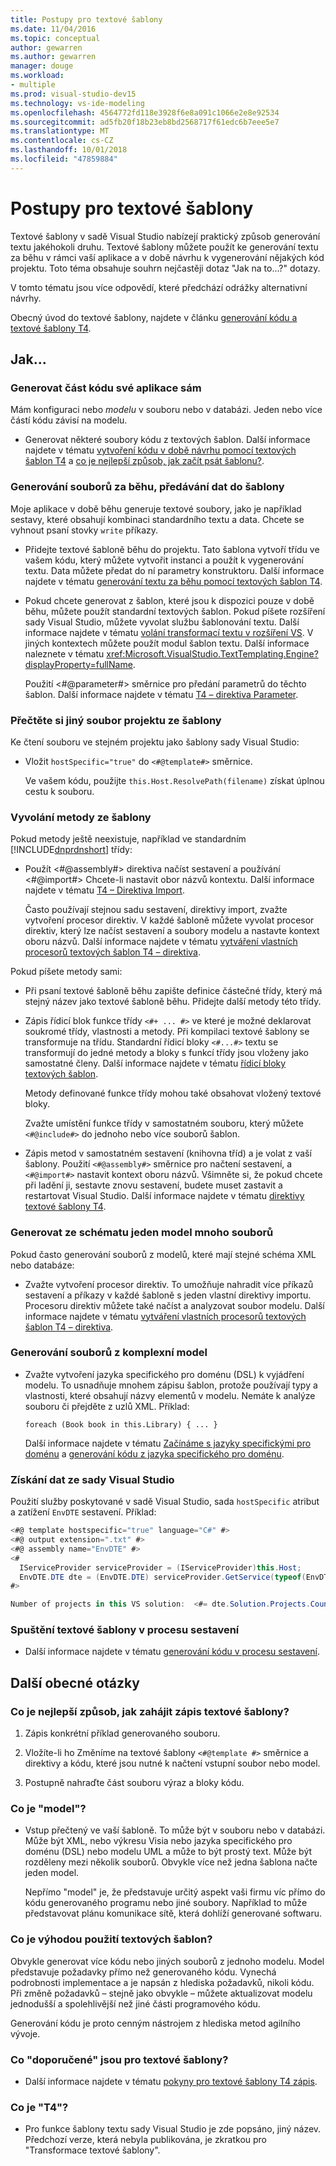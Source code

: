 ```yaml
---
title: Postupy pro textové šablony
ms.date: 11/04/2016
ms.topic: conceptual
author: gewarren
ms.author: gewarren
manager: douge
ms.workload:
- multiple
ms.prod: visual-studio-dev15
ms.technology: vs-ide-modeling
ms.openlocfilehash: 4564772fd118e3928f6e8a091c1066e2e8e92534
ms.sourcegitcommit: ad5fb20f18b23eb8bd2568717f61edc6b7eee5e7
ms.translationtype: MT
ms.contentlocale: cs-CZ
ms.lasthandoff: 10/01/2018
ms.locfileid: "47859884"
---
```

# <a name="how-to--with-text-templates"></a>Postupy pro textové šablony
Textové šablony v sadě Visual Studio nabízejí praktický způsob generování textu jakéhokoli druhu. Textové šablony můžete použít ke generování textu za běhu v rámci vaší aplikace a v době návrhu k vygenerování nějakých kód projektu. Toto téma obsahuje souhrn nejčastěji dotaz "Jak na to...?" dotazy.

 V tomto tématu jsou více odpovědí, které předchází odrážky alternativní návrhy.

 Obecný úvod do textové šablony, najdete v článku [generování kódu a textové šablony T4](../modeling/code-generation-and-t4-text-templates.md).

## <a name="how-to-"></a>Jak...

### <a name="generate-part-of-my-application-code"></a>Generovat část kódu své aplikace sám
 Mám konfiguraci nebo *modelu* v souboru nebo v databázi. Jeden nebo více částí kódu závisí na modelu.

-   Generovat některé soubory kódu z textových šablon. Další informace najdete v tématu [vytvoření kódu v době návrhu pomocí textových šablon T4](../modeling/design-time-code-generation-by-using-t4-text-templates.md) a [co je nejlepší způsob, jak začít psát šablonu?](#starting).

### <a name="generate-files-at-run-time-passing-data-into-the-template"></a>Generování souborů za běhu, předávání dat do šablony
 Moje aplikace v době běhu generuje textové soubory, jako je například sestavy, které obsahují kombinaci standardního textu a data. Chcete se vyhnout psaní stovky `write` příkazy.

-   Přidejte textové šabloně běhu do projektu. Tato šablona vytvoří třídu ve vašem kódu, který můžete vytvořit instanci a použít k vygenerování textu. Data můžete předat do ní parametry konstruktoru. Další informace najdete v tématu [generování textu za běhu pomocí textových šablon T4](../modeling/run-time-text-generation-with-t4-text-templates.md).

-   Pokud chcete generovat z šablon, které jsou k dispozici pouze v době běhu, můžete použít standardní textových šablon. Pokud píšete rozšíření sady Visual Studio, můžete vyvolat službu šablonování textu. Další informace najdete v tématu [volání transformací textu v rozšíření VS](../modeling/invoking-text-transformation-in-a-vs-extension.md). V jiných kontextech můžete použít modul šablon textu. Další informace naleznete v tématu <xref:Microsoft.VisualStudio.TextTemplating.Engine?displayProperty=fullName>.

     Použití \<#@parameter#> směrnice pro předání parametrů do těchto šablon. Další informace najdete v tématu [T4 – direktiva Parameter](../modeling/t4-parameter-directive.md).

### <a name="read-another-project-file-from-a-template"></a>Přečtěte si jiný soubor projektu ze šablony
 Ke čtení souboru ve stejném projektu jako šablony sady Visual Studio:

-   Vložit `hostSpecific="true"` do `<#@template#>` směrnice.

     Ve vašem kódu, použijte `this.Host.ResolvePath(filename)` získat úplnou cestu k souboru.

### <a name="invoke-methods-from-a-template"></a>Vyvolání metody ze šablony
 Pokud metody ještě neexistuje, například ve standardním [!INCLUDE[dnprdnshort](../code-quality/includes/dnprdnshort_md.md)] třídy:

-   Použít \<#@assembly#> direktiva načíst sestavení a používání \<#@import#> Chcete-li nastavit obor názvů kontextu. Další informace najdete v tématu [T4 – Direktiva Import](../modeling/t4-import-directive.md).

     Často používají stejnou sadu sestavení, direktivy import, zvažte vytvoření procesor direktiv. V každé šabloně můžete vyvolat procesor direktiv, který lze načíst sestavení a soubory modelu a nastavte kontext oboru názvů. Další informace najdete v tématu [vytváření vlastních procesorů textových šablon T4 – direktiva](../modeling/creating-custom-t4-text-template-directive-processors.md).

 Pokud píšete metody sami:

-   Při psaní textové šabloně běhu zapište definice částečné třídy, který má stejný název jako textové šabloně běhu. Přidejte další metody této třídy.

-   Zápis řídicí blok funkce třídy `<#+ ... #>` ve které je možné deklarovat soukromé třídy, vlastnosti a metody. Při kompilaci textové šablony se transformuje na třídu. Standardní řídicí bloky `<#...#>` textu se transformují do jedné metody a bloky s funkcí třídy jsou vloženy jako samostatné členy. Další informace najdete v tématu [řídicí bloky textových šablon](../modeling/text-template-control-blocks.md).

     Metody definované funkce třídy mohou také obsahovat vložený textové bloky.

     Zvažte umístění funkce třídy v samostatném souboru, který můžete `<#@include#>` do jednoho nebo více souborů šablon.

-   Zápis metod v samostatném sestavení (knihovna tříd) a je volat z vaší šablony. Použití `<#@assembly#>` směrnice pro načtení sestavení, a `<#@import#>` nastavit kontext oboru názvů. Všimněte si, že pokud chcete při ladění ji, sestavte znovu sestavení, budete muset zastavit a restartovat Visual Studio. Další informace najdete v tématu [direktivy textové šablony T4](../modeling/t4-text-template-directives.md).

### <a name="generate-many-files-from-one-model-schema"></a>Generovat ze schématu jeden model mnoho souborů
 Pokud často generování souborů z modelů, které mají stejné schéma XML nebo databáze:

-   Zvažte vytvoření procesor direktiv. To umožňuje nahradit více příkazů sestavení a příkazy v každé šabloně s jeden vlastní direktivy importu. Procesoru direktiv můžete také načíst a analyzovat soubor modelu. Další informace najdete v tématu [vytváření vlastních procesorů textových šablon T4 – direktiva](../modeling/creating-custom-t4-text-template-directive-processors.md).

### <a name="generate-files-from-a-complex-model"></a>Generování souborů z komplexní model

-   Zvažte vytvoření jazyka specifického pro doménu (DSL) k vyjádření modelu. To usnadňuje mnohem zápisu šablon, protože používají typy a vlastnosti, které obsahují názvy elementů v modelu. Nemáte k analýze souboru či přejděte z uzlů XML. Příklad:

     `foreach (Book book in this.Library) { ... }`

     Další informace najdete v tématu [Začínáme s jazyky specifickými pro doménu](../modeling/getting-started-with-domain-specific-languages.md) a [generování kódu z jazyka specifického pro doménu](../modeling/generating-code-from-a-domain-specific-language.md).

### <a name="get-data-from-visual-studio"></a>Získání dat ze sady Visual Studio
 Použití služby poskytované v sadě Visual Studio, sada `hostSpecific` atribut a zatížení `EnvDTE` sestavení. Příklad:

```csharp
<#@ template hostspecific="true" language="C#" #>
<#@ output extension=".txt" #>
<#@ assembly name="EnvDTE" #>
<#
  IServiceProvider serviceProvider = (IServiceProvider)this.Host;
  EnvDTE.DTE dte = (EnvDTE.DTE) serviceProvider.GetService(typeof(EnvDTE.DTE));
#>

Number of projects in this VS solution:  <#= dte.Solution.Projects.Count #>

```

### <a name="execute-text-templates-in-the-build-process"></a>Spuštění textové šablony v procesu sestavení

-   Další informace najdete v tématu [generování kódu v procesu sestavení](../modeling/code-generation-in-a-build-process.md).

## <a name="more-general-questions"></a>Další obecné otázky

### <a name="starting"></a> Co je nejlepší způsob, jak zahájit zápis textové šablony?

1.  Zápis konkrétní příklad generovaného souboru.

2.  Vložíte-li ho Změníme na textové šablony `<#@template #>` směrnice a direktivy a kódu, které jsou nutné k načtení vstupní soubor nebo model.

3.  Postupně nahraďte část souboru výraz a bloky kódu.

### <a name="what-is-a-model"></a>Co je "model"?

-   Vstup přečtený ve vaší šabloně. To může být v souboru nebo v databázi. Může být XML, nebo výkresu Visia nebo jazyka specifického pro doménu (DSL) nebo modelu UML a může to být prostý text. Může být rozděleny mezi několik souborů. Obvykle více než jedna šablona načte jeden model.

     Nepřímo "model" je, že představuje určitý aspekt vaši firmu víc přímo do kódu generovaného programu nebo jiné soubory. Například to může představovat plánu komunikace sítě, která dohlíží generované softwaru.

### <a name="what-is-the-benefit-of-using-text-templates"></a>Co je výhodou použití textových šablon?
 Obvykle generovat více kódu nebo jiných souborů z jednoho modelu. Model představuje požadavky přímo než generovaného kódu. Vynechá podrobnosti implementace a je napsán z hlediska požadavků, nikoli kódu. Při změně požadavků – stejně jako obvykle – můžete aktualizovat modelu jednodušší a spolehlivější než jiné části programového kódu.

 Generování kódu je proto cenným nástrojem z hlediska metod agilního vývoje.

### <a name="what-best-practices-are-there-for-text-templates"></a>Co "doporučené" jsou pro textové šablony?

-   Další informace najdete v tématu [pokyny pro textové šablony T4 zápis](../modeling/guidelines-for-writing-t4-text-templates.md).

### <a name="what-is-t4"></a>Co je "T4"?

-   Pro funkce šablony textu sady Visual Studio je zde popsáno, jiný název. Předchozí verze, která nebyla publikována, je zkratkou pro "Transformace textové šablony".
